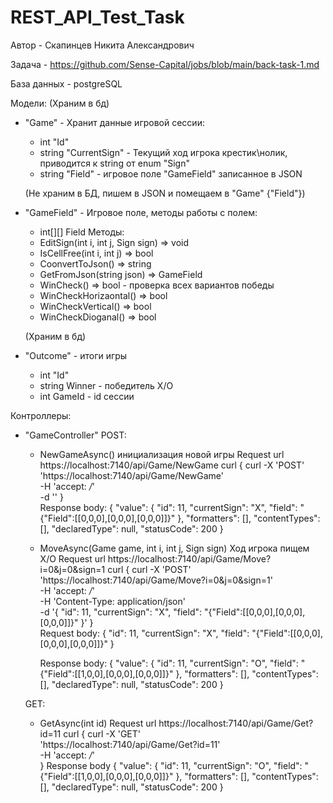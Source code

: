 # REST_API_Test_Task
Автор - Скапинцев Никита Александрович

Задача - https://github.com/Sense-Capital/jobs/blob/main/back-task-1.md

База данных - postgreSQL

Модели:
  (Храним в бд)
- "Game" - Хранит данные игровой сессии:
  - int "Id"
  - string "CurrentSign" - Текущий ход игрока крестик\нолик, приводится к string от enum "Sign"
  - string "Field" - игровое поле "GameField" записанное в JSON
  
  (Не храним в БД, пишем в JSON и помещаем в "Game" {"Field"})
- "GameField" - Игровое поле, методы работы с полем:
  - int[][] Field
  Методы:
  - EditSign(int i, int j, Sign sign) => void
  - IsCellFree(int i, int j) => bool
  - CoonvertToJson() => string
  - GetFromJson(string json) => GameField
  - WinCheck() => bool - проверка всех вариантов победы
  - WinCheckHorizaontal() => bool
  - WinCheckVertical() => bool
  - WinCheckDioganal() => bool

  (Храним в бд)
- "Outcome" - итоги игры
  - int "Id"
  - string Winner - победитель X/O
  - int GameId - id сессии
  
Контроллеры:
- "GameController"
  POST: 
  - NewGameAsync() инициализация новой игры
      Request url https://localhost:7140/api/Game/NewGame
      curl
      {
        curl -X 'POST' \
          'https://localhost:7140/api/Game/NewGame' \
          -H 'accept: */*' \
          -d ''
      }        
      Response body:
      {
        "value": {
           "id": 11,
          "currentSign": "X",
          "field": "{\"Field\":[[0,0,0],[0,0,0],[0,0,0]]}"
        },
        "formatters": [],
        "contentTypes": [],
        "declaredType": null,
        "statusCode": 200
      }
  
  - MoveAsync(Game game, int i, int j, Sign sign) Ход игрока пищем X/O
      Request url https://localhost:7140/api/Game/Move?i=0&j=0&sign=1
      curl
      {
        curl -X 'POST' \
          'https://localhost:7140/api/Game/Move?i=0&j=0&sign=1' \
          -H 'accept: */*' \
          -H 'Content-Type: application/json' \
          -d '{
          "id": 11,
          "currentSign": "X",
          "field": "{\"Field\":[[0,0,0],[0,0,0],[0,0,0]]}"
        }'
      }      
      Request body: 
      {
        "id": 11,
        "currentSign": "X",
        "field": "{\"Field\":[[0,0,0],[0,0,0],[0,0,0]]}"
      }

      Response body:
      {
        "value": {
          "id": 11,
          "currentSign": "O",
          "field": "{\"Field\":[[1,0,0],[0,0,0],[0,0,0]]}"
        },
        "formatters": [],
        "contentTypes": [],
        "declaredType": null,
        "statusCode": 200
      } 
  
  GET:
  - GetAsync(int id)
      Request url https://localhost:7140/api/Game/Get?id=11
      curl
      {
        curl -X 'GET' \
          'https://localhost:7140/api/Game/Get?id=11' \
          -H 'accept: */*'  
      }
      Response body
      {
        "value": {
          "id": 11,
          "currentSign": "O",
          "field": "{\"Field\":[[1,0,0],[0,0,0],[0,0,0]]}"
        },
        "formatters": [],
        "contentTypes": [],
        "declaredType": null,
        "statusCode": 200
      }
